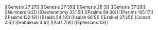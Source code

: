 [[Genesis 27:27]]
[[Genesis 27:39]]
[[Genesis 28:3]]
[[Genesis 37:28]]
[[Numbers 6:2]]
[[Deuteronomy 33:15]]
[[Psalms 89:36]]
[[Psalms 105:17]]
[[Psalms 132:18]]
[[Isaiah 54:10]]
[[Isaiah 66:5]]
[[Ezekiel 37:25]]
[[Jonah 2:6]]
[[Habakkuk 3:6]]
[[Acts 7:9]]
[[Ephesians 1:3]]
